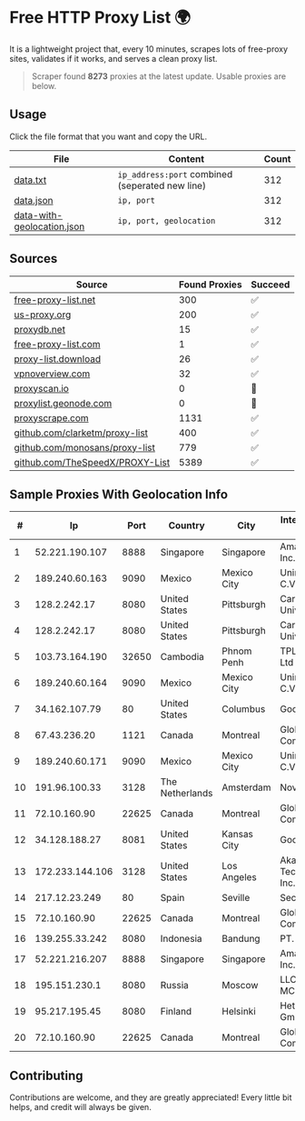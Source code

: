 
# Free HTTP Proxy List 🌍

It is a lightweight project that, every 10 minutes, scrapes lots of free-proxy sites, validates if it works, and serves a clean proxy list.


> Scraper found **8273** proxies at the latest update. Usable proxies are below.

## Usage

Click the file format that you want and copy the URL.


|File|Content|Count|
|----|-------|-----|
|[data.txt](https://raw.githubusercontent.com/themiralay/Proxy-List-World/master/data.txt)|`ip_address:port` combined (seperated new line)|312|
|[data.json](https://raw.githubusercontent.com/themiralay/Proxy-List-World/master/data.json)|`ip, port`|312|
|[data-with-geolocation.json](https://raw.githubusercontent.com/themiralay/Proxy-List-World/master/data-with-geolocation.json)|`ip, port, geolocation`|312|

## Sources

|Source|Found Proxies|Succeed|
|------|-------------|-------|
|[free-proxy-list.net](https://free-proxy-list.net)|300|✅|
|[us-proxy.org](https://www.us-proxy.org)|200|✅|
|[proxydb.net](http://proxydb.net)|15|✅|
|[free-proxy-list.com](https://free-proxy-list.com/?page=&port=&type%5B%5D=http&type%5B%5D=https&up_time=0&search=Search)|1|✅|
|[proxy-list.download](https://www.proxy-list.download/HTTP)|26|✅|
|[vpnoverview.com](https://vpnoverview.com/privacy/anonymous-browsing/free-proxy-servers)|32|✅|
|[proxyscan.io](https://www.proxyscan.io)|0|🚫|
|[proxylist.geonode.com](https://proxylist.geonode.com/api/proxy-list?limit=300&page=1&sort_by=lastChecked&sort_type=desc&protocols=http,https)|0|🚫|
|[proxyscrape.com](https://api.proxyscrape.com/v2/?request=displayproxies&protocol=http&timeout=10000&country=all&ssl=all&anonymity=all)|1131|✅|
|[github.com/clarketm/proxy-list](https://raw.githubusercontent.com/clarketm/proxy-list/master/proxy-list-raw.txt)|400|✅|
|[github.com/monosans/proxy-list](https://raw.githubusercontent.com/monosans/proxy-list/main/proxies/http.txt)|779|✅|
|[github.com/TheSpeedX/PROXY-List](https://raw.githubusercontent.com/TheSpeedX/PROXY-List/master/http.txt)|5389|✅|


## Sample Proxies With Geolocation Info

|#|Ip|Port|Country|City|Internet Service Provider|
|-|--|----|-------|----|-------------------------|
|1|52.221.190.107|8888|Singapore|Singapore|Amazon.com, Inc.|
|2|189.240.60.163|9090|Mexico|Mexico City|Uninet S.A. de C.V.|
|3|128.2.242.17|8080|United States|Pittsburgh|Carnegie Mellon University|
|4|128.2.242.17|8080|United States|Pittsburgh|Carnegie Mellon University|
|5|103.73.164.190|32650|Cambodia|Phnom Penh|TPLC Holdings Ltd|
|6|189.240.60.164|9090|Mexico|Mexico City|Uninet S.A. de C.V.|
|7|34.162.107.79|80|United States|Columbus|Google LLC|
|8|67.43.236.20|1121|Canada|Montreal|GloboTech Communications|
|9|189.240.60.171|9090|Mexico|Mexico City|Uninet S.A. de C.V.|
|10|191.96.100.33|3128|The Netherlands|Amsterdam|NovoServe B.V.|
|11|72.10.160.90|22625|Canada|Montreal|GloboTech Communications|
|12|34.128.188.27|8081|United States|Kansas City|Google LLC|
|13|172.233.144.106|3128|United States|Los Angeles|Akamai Technologies, Inc.|
|14|217.12.23.249|80|Spain|Seville|Secondary Node|
|15|72.10.160.90|22625|Canada|Montreal|GloboTech Communications|
|16|139.255.33.242|8080|Indonesia|Bandung|PT. LINKNET|
|17|52.221.216.207|8888|Singapore|Singapore|Amazon.com, Inc.|
|18|195.151.230.1|8080|Russia|Moscow|LLC Home Me MC|
|19|95.217.195.45|8080|Finland|Helsinki|Hetzner Online GmbH|
|20|72.10.160.90|22625|Canada|Montreal|GloboTech Communications|



## Contributing

Contributions are welcome, and they are greatly appreciated! Every
little bit helps, and credit will always be given.

